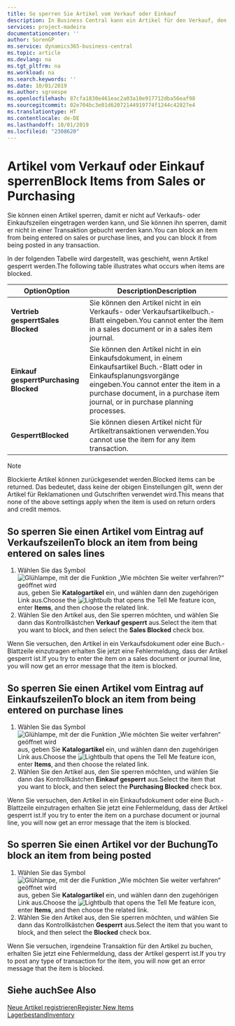 ```yaml
---
title: So sperren Sie Artikel vom Verkauf oder Einkauf
description: In Business Central kann ein Artikel für den Verkauf, den Einkauf oder alle Zwecke gesperrt werden.
services: project-madeira
documentationcenter: ''
author: SorenGP
ms.service: dynamics365-business-central
ms.topic: article
ms.devlang: na
ms.tgt_pltfrm: na
ms.workload: na
ms.search.keywords: ''
ms.date: 10/01/2019
ms.author: sgroespe
ms.openlocfilehash: 87cfa1830e461eac2a03a10e917712dba56eaf98
ms.sourcegitcommit: 02e704bc3e01d62072144919774f1244c42827e4
ms.translationtype: HT
ms.contentlocale: de-DE
ms.lasthandoff: 10/01/2019
ms.locfileid: "2308620"
---
```

# <a name="block-items-from-sales-or-purchasing"></a><span data-ttu-id="78fed-103">Artikel vom Verkauf oder Einkauf sperren</span><span class="sxs-lookup"><span data-stu-id="78fed-103">Block Items from Sales or Purchasing</span></span>
<span data-ttu-id="78fed-104">Sie können einen Artikel sperren, damit er nicht auf Verkaufs- oder Einkaufszeilen eingetragen werden kann, und Sie können ihn sperren, damit er nicht in einer Transaktion gebucht werden kann.</span><span class="sxs-lookup"><span data-stu-id="78fed-104">You can block an item from being entered on sales or purchase lines, and you can block it from being posted in any transaction.</span></span>  

<span data-ttu-id="78fed-105">In der folgenden Tabelle wird dargestellt, was geschieht, wenn Artikel gesperrt werden.</span><span class="sxs-lookup"><span data-stu-id="78fed-105">The following table illustrates what occurs when items are blocked.</span></span>  

|<span data-ttu-id="78fed-106">Option</span><span class="sxs-lookup"><span data-stu-id="78fed-106">Option</span></span>|<span data-ttu-id="78fed-107">Description</span><span class="sxs-lookup"><span data-stu-id="78fed-107">Description</span></span>|  
|--------------------|------------|  
|<span data-ttu-id="78fed-108">**Vertrieb gesperrt**</span><span class="sxs-lookup"><span data-stu-id="78fed-108">**Sales Blocked**</span></span>|<span data-ttu-id="78fed-109">Sie können den Artikel nicht in ein Verkaufs- oder Verkaufsartikelbuch.-Blatt eingeben.</span><span class="sxs-lookup"><span data-stu-id="78fed-109">You cannot enter the item in a sales document or in a sales item journal.</span></span>|  
|<span data-ttu-id="78fed-110">**Einkauf gesperrt**</span><span class="sxs-lookup"><span data-stu-id="78fed-110">**Purchasing Blocked**</span></span>|<span data-ttu-id="78fed-111">Sie können den Artikel nicht in ein Einkaufsdokument, in einem Einkaufsartikel Buch.-Blatt oder in Einkaufsplanungsvorgänge eingeben.</span><span class="sxs-lookup"><span data-stu-id="78fed-111">You cannot enter the item in a purchase document, in a purchase item journal, or in purchase planning processes.</span></span>|  
|<span data-ttu-id="78fed-112">**Gesperrt**</span><span class="sxs-lookup"><span data-stu-id="78fed-112">**Blocked**</span></span>|<span data-ttu-id="78fed-113">Sie können diesen Artikel nicht für Artikeltransaktionen verwenden.</span><span class="sxs-lookup"><span data-stu-id="78fed-113">You cannot use the item for any item transaction.</span></span>|  

> [!NOTE]
> <span data-ttu-id="78fed-114">Blockierte Artikel können zurückgesendet werden.</span><span class="sxs-lookup"><span data-stu-id="78fed-114">Blocked items can be returned.</span></span> <span data-ttu-id="78fed-115">Das bedeutet, dass keine der obigen Einstellungen gilt, wenn der Artikel für Reklamationen und Gutschriften verwendet wird.</span><span class="sxs-lookup"><span data-stu-id="78fed-115">This means that none of the above settings apply when the item is used on return orders and credit memos.</span></span>

## <a name="to-block-an-item-from-being-entered-on-sales-lines"></a><span data-ttu-id="78fed-116">So sperren Sie einen Artikel vom Eintrag auf Verkaufszeilen</span><span class="sxs-lookup"><span data-stu-id="78fed-116">To block an item from being entered on sales lines</span></span>  

1.  <span data-ttu-id="78fed-117">Wählen Sie das Symbol ![Glühlampe, mit der die Funktion „Wie möchten Sie weiter verfahren?“ geöffnet wird](media/ui-search/search_small.png "Wie möchten Sie weiter verfahren?") aus, geben Sie **Katalogartikel** ein, und wählen dann den zugehörigen Link aus.</span><span class="sxs-lookup"><span data-stu-id="78fed-117">Choose the ![Lightbulb that opens the Tell Me feature](media/ui-search/search_small.png "Tell me what you want to do") icon, enter **Items**, and then choose the related link.</span></span>  
2.  <span data-ttu-id="78fed-118">Wählen Sie den Artikel aus, den Sie sperren möchten, und wählen Sie dann das Kontrollkästchen **Verkauf gesperrt** aus.</span><span class="sxs-lookup"><span data-stu-id="78fed-118">Select the item that you want to block, and then select the **Sales Blocked** check box.</span></span>  

<span data-ttu-id="78fed-119">Wenn Sie versuchen, den Artikel in ein Verkaufsdokument oder eine Buch.-Blattzeile einzutragen erhalten Sie jetzt eine Fehlermeldung, dass der Artikel gesperrt ist.</span><span class="sxs-lookup"><span data-stu-id="78fed-119">If you try to enter the item on a sales document or journal line, you will now get an error message that the item is blocked.</span></span>

## <a name="to-block-an-item-from-being-entered-on-purchase-lines"></a><span data-ttu-id="78fed-120">So sperren Sie einen Artikel vom Eintrag auf Einkaufszeilen</span><span class="sxs-lookup"><span data-stu-id="78fed-120">To block an item from being entered on purchase lines</span></span>  

1.  <span data-ttu-id="78fed-121">Wählen Sie das Symbol ![Glühlampe, mit der die Funktion „Wie möchten Sie weiter verfahren“ geöffnet wird](media/ui-search/search_small.png "Wie möchten Sie weiter verfahren?") aus, geben Sie **Katalogartikel** ein, und wählen dann den zugehörigen Link aus.</span><span class="sxs-lookup"><span data-stu-id="78fed-121">Choose the ![Lightbulb that opens the Tell Me feature](media/ui-search/search_small.png "Tell me what you want to do") icon, enter **Items**, and then choose the related link.</span></span>  
2.  <span data-ttu-id="78fed-122">Wählen Sie den Artikel aus, den Sie sperren möchten, und wählen Sie dann das Kontrollkästchen **Einkauf gesperrt** aus.</span><span class="sxs-lookup"><span data-stu-id="78fed-122">Select the item that you want to block, and then select the **Purchasing Blocked** check box.</span></span>  

<span data-ttu-id="78fed-123">Wenn Sie versuchen, den Artikel in ein Einkaufsdokument oder eine Buch.-Blattzeile einzutragen erhalten Sie jetzt eine Fehlermeldung, dass der Artikel gesperrt ist.</span><span class="sxs-lookup"><span data-stu-id="78fed-123">If you try to enter the item on a purchase document or journal line, you will now get an error message that the item is blocked.</span></span>

## <a name="to-block-an-item-from-being-posted"></a><span data-ttu-id="78fed-124">So sperren Sie einen Artikel vor der Buchung</span><span class="sxs-lookup"><span data-stu-id="78fed-124">To block an item from being posted</span></span>
1. <span data-ttu-id="78fed-125">Wählen Sie das Symbol ![Glühlampe, mit der die Funktion „Wie möchten Sie weiter verfahren“ geöffnet wird](media/ui-search/search_small.png "Wie möchten Sie weiter verfahren?") aus, geben Sie **Katalogartikel** ein, und wählen dann den zugehörigen Link aus.</span><span class="sxs-lookup"><span data-stu-id="78fed-125">Choose the ![Lightbulb that opens the Tell Me feature](media/ui-search/search_small.png "Tell me what you want to do") icon, enter **Items**, and then choose the related link.</span></span>
2. <span data-ttu-id="78fed-126">Wählen Sie den Artikel aus, den Sie sperren möchten, und wählen Sie dann das Kontrollkästchen **Gesperrt** aus.</span><span class="sxs-lookup"><span data-stu-id="78fed-126">Select the item that you want to block, and then select the **Blocked** check box.</span></span>

<span data-ttu-id="78fed-127">Wenn Sie versuchen, irgendeine Transaktion für den Artikel zu buchen, erhalten Sie jetzt eine Fehlermeldung, dass der Artikel gesperrt ist.</span><span class="sxs-lookup"><span data-stu-id="78fed-127">If you try to post any type of transaction for the item, you will now get an error message that the item is blocked.</span></span>

## <a name="see-also"></a><span data-ttu-id="78fed-128">Siehe auch</span><span class="sxs-lookup"><span data-stu-id="78fed-128">See Also</span></span>  
[<span data-ttu-id="78fed-129">Neue Artikel registrieren</span><span class="sxs-lookup"><span data-stu-id="78fed-129">Register New Items</span></span>](inventory-how-register-new-items.md)  
[<span data-ttu-id="78fed-130">Lagerbestand</span><span class="sxs-lookup"><span data-stu-id="78fed-130">Inventory</span></span>](inventory-manage-inventory.md)  
